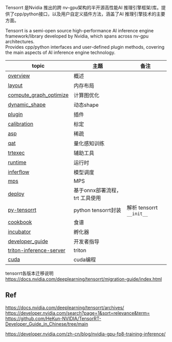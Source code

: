 Tensorrt 是Nvidia 推出的跨 nv-gpu架构的半开源高性能AI 推理引擎框架/库。提供了cpp/python接口，以及用户自定义插件方法，涵盖了AI 推理引擎技术的主要方面。          

Tensorrt is a semi-open source high-performance AI inference engine framework/library developed by Nvidia, which spans across nv-gpu architectures.    
Provides cpp/python interfaces and user-defined plugin methods, covering the main aspects of AI inference engine technology.   

|**topic**                       | **主题**| **备注**   |      
|    ---                         | --- |     --- |          
|[overview](./overview.md)       |概述  |   |            
|[layout](./layout/)    |内存布局|      |            
|[compute_graph_optimize](./compute_graph_optimize/)    |计算图优化|   |             
|[dynamic_shape](./dynamic_shape/)  |动态shape |     |         
|[plugin](./plugin/)    |插件  |      |           
|[calibration](./calibration/)  |标定 |    |                
|[asp](./asp/)          |稀疏 |        |         
|[qat](./qat/)          |量化感知训练 |      |           
|[trtexec](./trtexec/)     |辅助工具 |     |           
|[runtime](./runtime/)     |运行时|        
|[inferflow](./inferflow/) |模型调度|      |         
|[mps](./device-benchmark-mps/)| MPS|  |    
|[deploy](./deploy/)       |基于onnx部署流程， trt 工具使用 | |    
|[py-tensorrt](./py-tensorrt/) | python tensorrt封装  | 解析 tensorrt `__init__` |        
|[cookbook](https://github.com/lix19937/trt-samples-for-hackathon-cn/blob/master/cookbook/) |食谱|      |       
|[incubator](./incubator/)|孵化器|  |         
|[developer_guide](./developer_guide/)                  |开发者指导|      |           
|[triton-inference-server](./triton-inference-server/)    | triton|      |          
|[cuda](./cuda/)    | cuda编程|      |          

tensorrt各版本迁移说明    
https://docs.nvidia.com/deeplearning/tensorrt/migration-guide/index.html     
    
## Ref    
https://docs.nvidia.com/deeplearning/tensorrt/archives/   
https://developer.nvidia.com/search?page=1&sort=relevance&term=   
https://github.com/HeKun-NVIDIA/TensorRT-Developer_Guide_in_Chinese/tree/main    

https://developer.nvidia.com/zh-cn/blog/nvidia-gpu-fp8-training-inference/
